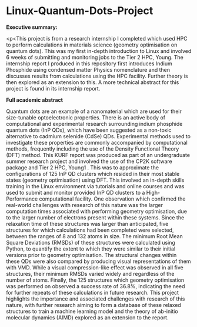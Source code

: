 # Linux-Quantum-Dots-Project
<strong>Executive summary:</strong>

<p<This project is from a research internship I completed which used HPC to perform calculations in materials science (geometry optimisation on quantum dots). This was my first in-depth introduction to Linux and involved 6 weeks of submitting and monitoring jobs to the Tier 2 HPC, Young.  The internship report I produced in this repository first introduces Indium Phosphide using condensed matter Physics nomenclature and then discusses results from calculations using the HPC facility. Further theory is then explored as an extension to this. A more technical abstract for this project is found in its internship report.</p>

<strong> Full academic abstract </strong>
<p>Quantum dots are an example of a nanomaterial which are used for their size-tunable
optoelectronic properties. There is an active body of computational and experimental
research surrounding indium phosphide quantum dots (InP QDs), which have been suggested as a non-toxic alternative to cadmium selenide (CdSe) QDs. Experimental methods
used to investigate these properties are commonly accompanied by computational methods, frequently including the use of the Density Functional Theory (DFT) method. This
KURF report was produced as part of an undergraduate summer research project and
involved the use of the CP2K software package and Tier 2 HPC, Young1
. This was to
approximate the configurations of 125 InP QD clusters which resided in their most stable states (geometry optimisation) using DFT. This involved an in-depth skills training
in the Linux environment via tutorials and online courses and was used to submit and
monitor provided InP QD clusters to a High-Performance computational facility. One
observation which confirmed the real-world challenges with research of this nature was
the larger computation times associated with performing geometry optimisation, due to
the larger number of electrons present within these systems. Since the relaxation time
of these structures was larger than anticipated, five structures for which calculations had
been completed were selected, between the ranges of 8 and 132 atoms in size. The minimum Root Mean Square Deviations (RMSDs) of these structures were calculated using
Python, to quantify the extent to which they were similar to their initial versions prior
to geometry optimisation. The structural changes within these QDs were also compared
by producing visual representations of them with VMD. While a visual compression-like
effect was observed in all five structures, their minimum RMSDs varied widely and regardless of the number of atoms. Finally, the 125 structures which geometry optimisation
was performed on observed a success rate of 36.8%, indicating the need for further repeats
of these calculations in future research. This project highlights the importance and associated challenges with research of this nature, with further research aiming to form a
database of these relaxed structures to train a machine learning model and the theory of
ab-initio molecular dynamics (AIMD) explored as an extension to the report.</p>

